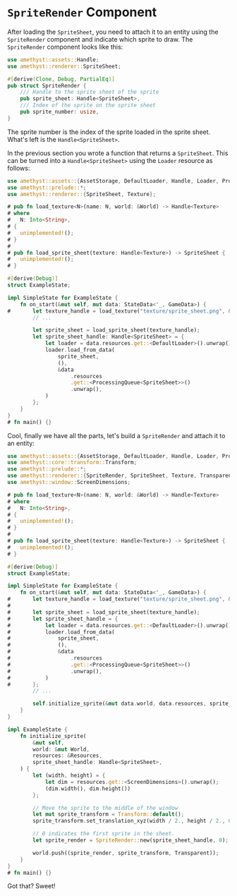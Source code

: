 # `SpriteRender` Component

After loading the `SpriteSheet`, you need to attach it to an entity using the `SpriteRender` component and indicate which sprite to draw. The `SpriteRender` component looks like this:

```rust
use amethyst::assets::Handle;
use amethyst::renderer::SpriteSheet;

#[derive(Clone, Debug, PartialEq)]
pub struct SpriteRender {
    /// Handle to the sprite sheet of the sprite
    pub sprite_sheet: Handle<SpriteSheet>,
    /// Index of the sprite on the sprite sheet
    pub sprite_number: usize,
}
```

The sprite number is the index of the sprite loaded in the sprite sheet. What's left is the `Handle<SpriteSheet>`.

In the previous section you wrote a function that returns a `SpriteSheet`. This can be turned into a `Handle<SpriteSheet>` using the `Loader` resource as follows:

```rust
use amethyst::assets::{AssetStorage, DefaultLoader, Handle, Loader, ProcessingQueue};
use amethyst::prelude::*;
use amethyst::renderer::{SpriteSheet, Texture};

# pub fn load_texture<N>(name: N, world: &World) -> Handle<Texture>
# where
#   N: Into<String>,
# {
#   unimplemented!();
# }
# 
# pub fn load_sprite_sheet(texture: Handle<Texture>) -> SpriteSheet {
#   unimplemented!();
# }

#[derive(Debug)]
struct ExampleState;

impl SimpleState for ExampleState {
    fn on_start(&mut self, mut data: StateData<'_, GameData>) {
#       let texture_handle = load_texture("texture/sprite_sheet.png", &data.world);
        // ...

        let sprite_sheet = load_sprite_sheet(texture_handle);
        let sprite_sheet_handle: Handle<SpriteSheet> = {
            let loader = data.resources.get::<DefaultLoader>().unwrap();
            loader.load_from_data(
                sprite_sheet,
                (),
                &data
                    .resources
                    .get::<ProcessingQueue<SpriteSheet>>()
                    .unwrap(),
            )
        };
    }
}
# fn main() {}
```

Cool, finally we have all the parts, let's build a `SpriteRender` and attach it to an entity:

```rust
use amethyst::assets::{AssetStorage, DefaultLoader, Handle, Loader, ProcessingQueue};
use amethyst::core::transform::Transform;
use amethyst::prelude::*;
use amethyst::renderer::{SpriteRender, SpriteSheet, Texture, Transparent};
use amethyst::window::ScreenDimensions;

# pub fn load_texture<N>(name: N, world: &World) -> Handle<Texture>
# where
#   N: Into<String>,
# {
#   unimplemented!();
# }
# 
# pub fn load_sprite_sheet(texture: Handle<Texture>) -> SpriteSheet {
#   unimplemented!();
# }

#[derive(Debug)]
struct ExampleState;

impl SimpleState for ExampleState {
    fn on_start(&mut self, mut data: StateData<'_, GameData>) {
#       let texture_handle = load_texture("texture/sprite_sheet.png", &data.world);
# 
#       let sprite_sheet = load_sprite_sheet(texture_handle);
#       let sprite_sheet_handle = {
#           let loader = data.resources.get::<DefaultLoader>().unwrap();
#           loader.load_from_data(
#               sprite_sheet,
#               (),
#               &data
#                   .resources
#                   .get::<ProcessingQueue<SpriteSheet>>()
#                   .unwrap(),
#           )
#       };
        // ...

        self.initialize_sprite(&mut data.world, data.resources, sprite_sheet_handle);
    }
}

impl ExampleState {
    fn initialize_sprite(
        &mut self,
        world: &mut World,
        resources: &Resources,
        sprite_sheet_handle: Handle<SpriteSheet>,
    ) {
        let (width, height) = {
            let dim = resources.get::<ScreenDimensions>().unwrap();
            (dim.width(), dim.height())
        };

        // Move the sprite to the middle of the window
        let mut sprite_transform = Transform::default();
        sprite_transform.set_translation_xyz(width / 2., height / 2., 0.);

        // 0 indicates the first sprite in the sheet.
        let sprite_render = SpriteRender::new(sprite_sheet_handle, 0); // First sprite

        world.push((sprite_render, sprite_transform, Transparent));
    }
}
# fn main() {}
```

Got that? Sweet!
